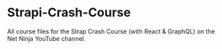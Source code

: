 # Strapi-Crash-Course
All course files for the Strap Crash Course (with React &amp; GraphQL) on the Net Ninja YouTube channel.
